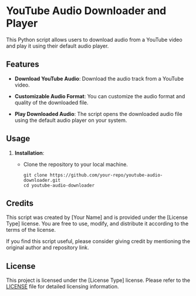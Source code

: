 # YouTube Audio Downloader and Player

This Python script allows users to download audio from a YouTube video and play it using their default audio player.

## Features

- **Download YouTube Audio**: Download the audio track from a YouTube video.

- **Customizable Audio Format**: You can customize the audio format and quality of the downloaded file.

- **Play Downloaded Audio**: The script opens the downloaded audio file using the default audio player on your system.

## Usage

1. **Installation**:

   - Clone the repository to your local machine.

     ```shell
     git clone https://github.com/your-repo/youtube-audio-downloader.git
     cd youtube-audio-downloader
     ```

## Credits

This script was created by [Your Name] and is provided under the [License Type] license. You are free to use, modify, and distribute it according to the terms of the license.

If you find this script useful, please consider giving credit by mentioning the original author and repository link.

## License

This project is licensed under the [License Type] license. Please refer to the [LICENSE](LICENSE) file for detailed licensing information.
